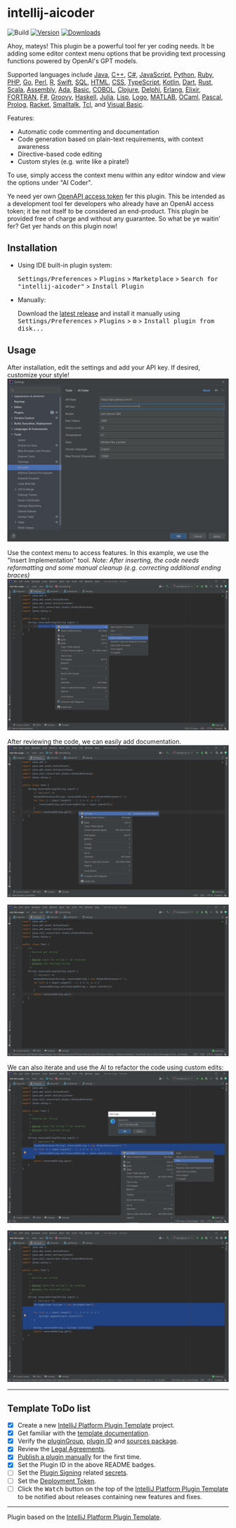 # intellij-aicoder

![Build](https://github.com/SimiaCryptus/intellij-aicoder/workflows/Build/badge.svg)
[![Version](https://img.shields.io/jetbrains/plugin/v/20724-ai-coding-assistant.svg)](https://plugins.jetbrains.com/plugin/20724-ai-coding-assistant)
[![Downloads](https://img.shields.io/jetbrains/plugin/d/20724-ai-coding-assistant.svg)](https://plugins.jetbrains.com/plugin/20724-ai-coding-assistant)

<!-- Plugin description -->
Ahoy, mateys! This plugin be a powerful tool fer yer coding needs. It be adding some editor context menu options that be providing text processing functions powered by OpenAI's GPT models.

Supported languages include [Java](https://dev.java/), [C++](https://en.wikipedia.org/wiki/C%2B%2B), [C#](https://docs.microsoft.com/en-us/dotnet/csharp/), [JavaScript](https://developer.mozilla.org/en-US/docs/Web/JavaScript), [Python](https://www.python.org/), [Ruby](https://www.ruby-lang.org/en/), [PHP](https://php.net/), [Go](https://golang.org/), [Perl](https://www.perl.org/), [R](https://www.r-project.org/), [Swift](https://swift.org/), [SQL](https://www.postgresql.org/), [HTML](https://www.w3schools.com/html/), [CSS](https://www.w3schools.com/css/), [TypeScript](https://www.typescriptlang.org/), [Kotlin](https://kotlinlang.org/), [Dart](https://dart.dev/), [Rust](https://www.rust-lang.org/), [Scala](https://www.scala-lang.org/), [Assembly](https://en.wikipedia.org/wiki/Assembly_language), [Ada](https://en.wikipedia.org/wiki/Ada_(programming_language)), [Basic](https://en.wikipedia.org/wiki/BASIC), [COBOL](https://en.wikipedia.org/wiki/COBOL), [Clojure](https://clojure.org/), [Delphi](https://www.embarcadero.com/products/delphi), [Erlang](https://www.erlang.org/), [Elixir](https://elixir-lang.org/), [FORTRAN](https://en.wikipedia.org/wiki/Fortran), [F#](https://fsharp.org/), [Groovy](http://groovy-lang.org/), [Haskell](https://www.haskell.org/), [Julia](https://julialang.org/), [Lisp](https://lisp-lang.org/), [Logo](https://en.wikipedia.org/wiki/Logo_(programming_language)), [MATLAB](https://www.mathworks.com/products/matlab.html), [OCaml](https://ocaml.org/), [Pascal](https://www.freepascal.org/), [Prolog](https://www.swi-prolog.org/), [Racket](https://racket-lang.org/), [Smalltalk](https://smalltalk.org/), [Tcl](https://www.tcl.tk/), and [Visual Basic](https://docs.microsoft.com/en-us/dotnet/visual-basic/).

Features:
- Automatic code commenting and documentation
- Code generation based on plain-text requirements, with context awareness
- Directive-based code editing
- Custom styles (e.g. write like a pirate!)

To use, simply access the context menu within any editor window and view the options under "AI Coder".

Ye need yer own [OpenAPI access token](https://beta.openai.com/) fer this plugin. This be intended as a development tool fer developers who already have an OpenAI access token; it be not itself to be considered an end-product. This plugin be provided free of charge and without any guarantee. So what be ye waitin' fer? Get yer hands on this plugin now!<!-- Plugin description end -->
<!-- Plugin description end -->

## Installation

- Using IDE built-in plugin system:
  
  <kbd>Settings/Preferences</kbd> > <kbd>Plugins</kbd> > <kbd>Marketplace</kbd> > <kbd>Search for "intellij-aicoder"</kbd> >
  <kbd>Install Plugin</kbd>
  
- Manually:

  Download the [latest release](https://github.com/SimiaCryptus/intellij-aicoder/releases/latest) and install it manually using
  <kbd>Settings/Preferences</kbd> > <kbd>Plugins</kbd> > <kbd>⚙️</kbd> > <kbd>Install plugin from disk...</kbd>

## Usage

After installation, edit the settings and add your API key. If desired, customize your style!
![aicoder_settings.png](docs/aicoder_settings.png)

Use the context menu to access features. In this example, we use the "Insert Implementation" tool. 
_Note: After inserting, the code needs reformatting and some manual cleanup (e.g. correcting additional ending braces)_
![aicoder_implement.png](docs/aicoder_implement.png)

After reviewing the code, we can easily add documentation.
![aicoder_adddocs.png](docs/aicoder_adddocs.png)

![aicoder_final.png](docs/aicoder_final.png)

We can also iterate and use the AI to refactor the code using custom edits:
![aicoder_edit.png](docs/aicoder_edit.png)

![aicoder_editresult.png](docs/aicoder_editresult.png)

---

## Template ToDo list
- [x] Create a new [IntelliJ Platform Plugin Template][template] project.
- [x] Get familiar with the [template documentation][template].
- [x] Verify the [pluginGroup](./gradle.properties), [plugin ID](./src/main/resources/META-INF/plugin.xml) and [sources package](./src/main/kotlin).
- [x] Review the [Legal Agreements](https://plugins.jetbrains.com/docs/marketplace/legal-agreements.html?from=IJPluginTemplate).
- [x] [Publish a plugin manually](https://plugins.jetbrains.com/docs/intellij/publishing-plugin.html?from=IJPluginTemplate) for the first time.
- [x] Set the Plugin ID in the above README badges.
- [ ] Set the [Plugin Signing](https://plugins.jetbrains.com/docs/intellij/plugin-signing.html?from=IJPluginTemplate) related [secrets](https://github.com/JetBrains/intellij-platform-plugin-template#environment-variables).
- [ ] Set the [Deployment Token](https://plugins.jetbrains.com/docs/marketplace/plugin-upload.html?from=IJPluginTemplate).
- [ ] Click the <kbd>Watch</kbd> button on the top of the [IntelliJ Platform Plugin Template][template] to be notified about releases containing new features and fixes.

---
Plugin based on the [IntelliJ Platform Plugin Template][template].

[template]: https://github.com/JetBrains/intellij-platform-plugin-template
